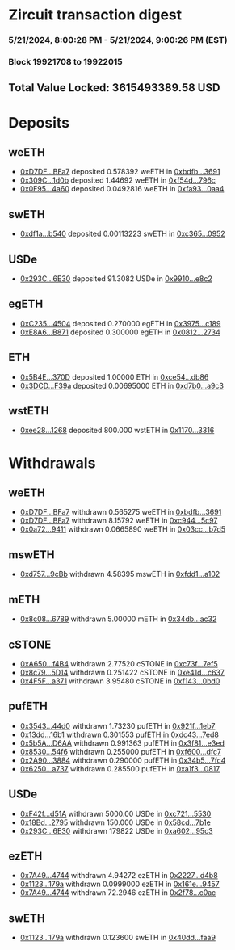 # Zircuit transaction digest
### 5/21/2024, 8:00:28 PM - 5/21/2024, 9:00:26 PM (EST)
### Block 19921708 to 19922015

## Total Value Locked: 3615493389.58 USD

# Deposits
## weETH
- [0xD7DF...BFa7](https://etherscan.io/address/0xD7DF7E085214743530afF339aFC420c7c720BFa7) deposited 0.578392 weETH in [0xbdfb...3691](https://etherscan.io/tx/0xD7DF7E085214743530afF339aFC420c7c720BFa7)
- [0x309C...1d0b](https://etherscan.io/address/0x309Cd1E4d92452B98F71f0c4D52252E110e61d0b) deposited 1.44692 weETH in [0xf54d...796c](https://etherscan.io/tx/0x309Cd1E4d92452B98F71f0c4D52252E110e61d0b)
- [0x0F95...4a60](https://etherscan.io/address/0x0F95890da3CC8967428e3B0f3dc5eEdb38c84a60) deposited 0.0492816 weETH in [0xfa93...0aa4](https://etherscan.io/tx/0x0F95890da3CC8967428e3B0f3dc5eEdb38c84a60)
## swETH
- [0xdf1a...b540](https://etherscan.io/address/0xdf1ad3aa57663Eed164945e18357B1411526b540) deposited 0.00113223 swETH in [0xc365...0952](https://etherscan.io/tx/0xdf1ad3aa57663Eed164945e18357B1411526b540)
## USDe
- [0x293C...6E30](https://etherscan.io/address/0x293C6937D8D82e05B01335F7B33FBA0c8e256E30) deposited 91.3082 USDe in [0x9910...e8c2](https://etherscan.io/tx/0x293C6937D8D82e05B01335F7B33FBA0c8e256E30)
## egETH
- [0xC235...4504](https://etherscan.io/address/0xC2351D17950fbB617175279F5D1463735A824504) deposited 0.270000 egETH in [0x3975...c189](https://etherscan.io/tx/0xC2351D17950fbB617175279F5D1463735A824504)
- [0xE8A6...B871](https://etherscan.io/address/0xE8A6B24DAc4F364AF18F429fD6AF978F2811B871) deposited 0.300000 egETH in [0x0812...2734](https://etherscan.io/tx/0xE8A6B24DAc4F364AF18F429fD6AF978F2811B871)
## ETH
- [0x5B4E...370D](https://etherscan.io/address/0x5B4Ee328d1e568Bef9A3Ea35408f80FbBF04370D) deposited 1.00000 ETH in [0xce54...db86](https://etherscan.io/tx/0x5B4Ee328d1e568Bef9A3Ea35408f80FbBF04370D)
- [0x3DCD...F39a](https://etherscan.io/address/0x3DCD7d390eDe48286791c0D58eb413ed9Bb5F39a) deposited 0.00695000 ETH in [0xd7b0...a9c3](https://etherscan.io/tx/0x3DCD7d390eDe48286791c0D58eb413ed9Bb5F39a)
## wstETH
- [0xee28...1268](https://etherscan.io/address/0xee2826453A4Fd5AfeB7ceffeEF3fFA2320081268) deposited 800.000 wstETH in [0x1170...3316](https://etherscan.io/tx/0xee2826453A4Fd5AfeB7ceffeEF3fFA2320081268)
# Withdrawals
## weETH
- [0xD7DF...BFa7](https://etherscan.io/address/0xD7DF7E085214743530afF339aFC420c7c720BFa7) withdrawn 0.565275 weETH in [0xbdfb...3691](https://etherscan.io/tx/0xD7DF7E085214743530afF339aFC420c7c720BFa7)
- [0xD7DF...BFa7](https://etherscan.io/address/0xD7DF7E085214743530afF339aFC420c7c720BFa7) withdrawn 8.15792 weETH in [0xc944...5c97](https://etherscan.io/tx/0xD7DF7E085214743530afF339aFC420c7c720BFa7)
- [0x0a72...9411](https://etherscan.io/address/0x0a72a747F5493E3af68216ACb140117F636E9411) withdrawn 0.0665890 weETH in [0x03cc...b7d5](https://etherscan.io/tx/0x0a72a747F5493E3af68216ACb140117F636E9411)
## mswETH
- [0xd757...9cBb](https://etherscan.io/address/0xd75755F7d2ABDdb44B48CB9fBEA9FfefeE9F9cBb) withdrawn 4.58395 mswETH in [0xfdd1...a102](https://etherscan.io/tx/0xd75755F7d2ABDdb44B48CB9fBEA9FfefeE9F9cBb)
## mETH
- [0x8c08...6789](https://etherscan.io/address/0x8c08BA3c775C125Bb2afa46e0e43698F216B6789) withdrawn 5.00000 mETH in [0x34db...ac32](https://etherscan.io/tx/0x8c08BA3c775C125Bb2afa46e0e43698F216B6789)
## cSTONE
- [0xA650...f4B4](https://etherscan.io/address/0xA650aCEB4b8D99d146A549EEF626C01706Ecf4B4) withdrawn 2.77520 cSTONE in [0xc73f...7ef5](https://etherscan.io/tx/0xA650aCEB4b8D99d146A549EEF626C01706Ecf4B4)
- [0x8c79...5D14](https://etherscan.io/address/0x8c79A3252D1ca011dd1be1D8D9dDBdAA9f445D14) withdrawn 0.251422 cSTONE in [0xe41d...c637](https://etherscan.io/tx/0x8c79A3252D1ca011dd1be1D8D9dDBdAA9f445D14)
- [0x4F5F...a371](https://etherscan.io/address/0x4F5FE8DA30C1c11fE537730940CeD62AC37Ea371) withdrawn 3.95480 cSTONE in [0xf143...0bd0](https://etherscan.io/tx/0x4F5FE8DA30C1c11fE537730940CeD62AC37Ea371)
## pufETH
- [0x3543...44d0](https://etherscan.io/address/0x354371D2a69ec67d15c42D7C680C1D6a6F5344d0) withdrawn 1.73230 pufETH in [0x921f...1eb7](https://etherscan.io/tx/0x354371D2a69ec67d15c42D7C680C1D6a6F5344d0)
- [0x13dd...16b1](https://etherscan.io/address/0x13ddac84de7cF4aAC45ae092D43bCB415A4c16b1) withdrawn 0.301553 pufETH in [0xdc43...7ed8](https://etherscan.io/tx/0x13ddac84de7cF4aAC45ae092D43bCB415A4c16b1)
- [0x5b5A...D6AA](https://etherscan.io/address/0x5b5Aa3803545c68246760865D7Ff6D6515a0D6AA) withdrawn 0.991363 pufETH in [0x3f81...e3ed](https://etherscan.io/tx/0x5b5Aa3803545c68246760865D7Ff6D6515a0D6AA)
- [0x8530...54f6](https://etherscan.io/address/0x85304Da69f7839288487beA81Bed409955c854f6) withdrawn 0.255000 pufETH in [0xf600...dfc7](https://etherscan.io/tx/0x85304Da69f7839288487beA81Bed409955c854f6)
- [0x2A90...3884](https://etherscan.io/address/0x2A90A0ea13c663F94A0a1f5fFDa97D24f78b3884) withdrawn 0.290000 pufETH in [0x34b5...7fc4](https://etherscan.io/tx/0x2A90A0ea13c663F94A0a1f5fFDa97D24f78b3884)
- [0x6250...a737](https://etherscan.io/address/0x6250DC528D5291c8Ac7A6c467de99413E21Ba737) withdrawn 0.285500 pufETH in [0xa1f3...0817](https://etherscan.io/tx/0x6250DC528D5291c8Ac7A6c467de99413E21Ba737)
## USDe
- [0xF42f...d51A](https://etherscan.io/address/0xF42f6F46f7872F68f197b1bd52b4A24D70d0d51A) withdrawn 5000.00 USDe in [0xc721...5530](https://etherscan.io/tx/0xF42f6F46f7872F68f197b1bd52b4A24D70d0d51A)
- [0x18Bd...2795](https://etherscan.io/address/0x18BdaeF860d0153276cFD211E99A2F3028eA2795) withdrawn 150.000 USDe in [0x58cd...7b1e](https://etherscan.io/tx/0x18BdaeF860d0153276cFD211E99A2F3028eA2795)
- [0x293C...6E30](https://etherscan.io/address/0x293C6937D8D82e05B01335F7B33FBA0c8e256E30) withdrawn 179822 USDe in [0xa602...95c3](https://etherscan.io/tx/0x293C6937D8D82e05B01335F7B33FBA0c8e256E30)
## ezETH
- [0x7A49...4744](https://etherscan.io/address/0x7A493Be5c2ce014cD049Bf178a1ac0Db1B434744) withdrawn 4.94272 ezETH in [0x2227...d4b8](https://etherscan.io/tx/0x7A493Be5c2ce014cD049Bf178a1ac0Db1B434744)
- [0x1123...179a](https://etherscan.io/address/0x1123B137ad4041A1e9a2AA16DAdBf7C96004179a) withdrawn 0.0999000 ezETH in [0x161e...9457](https://etherscan.io/tx/0x1123B137ad4041A1e9a2AA16DAdBf7C96004179a)
- [0x7A49...4744](https://etherscan.io/address/0x7A493Be5c2ce014cD049Bf178a1ac0Db1B434744) withdrawn 72.2946 ezETH in [0x2f78...c0ac](https://etherscan.io/tx/0x7A493Be5c2ce014cD049Bf178a1ac0Db1B434744)
## swETH
- [0x1123...179a](https://etherscan.io/address/0x1123B137ad4041A1e9a2AA16DAdBf7C96004179a) withdrawn 0.123600 swETH in [0x40dd...faa9](https://etherscan.io/tx/0x1123B137ad4041A1e9a2AA16DAdBf7C96004179a)
